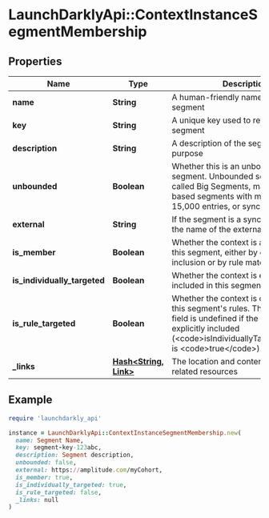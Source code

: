 # LaunchDarklyApi::ContextInstanceSegmentMembership

## Properties

| Name | Type | Description | Notes |
| ---- | ---- | ----------- | ----- |
| **name** | **String** | A human-friendly name for the segment |  |
| **key** | **String** | A unique key used to reference the segment |  |
| **description** | **String** | A description of the segment&#39;s purpose |  |
| **unbounded** | **Boolean** | Whether this is an unbounded segment. Unbounded segments, also called Big Segments, may be list-based segments with more than 15,000 entries, or synced segments. |  |
| **external** | **String** | If the segment is a synced segment, the name of the external source |  |
| **is_member** | **Boolean** | Whether the context is a member of this segment, either by explicit inclusion or by rule matching |  |
| **is_individually_targeted** | **Boolean** | Whether the context is explicitly included in this segment |  |
| **is_rule_targeted** | **Boolean** | Whether the context is captured by this segment&#39;s rules. The value of this field is undefined if the context is also explicitly included (&lt;code&gt;isIndividuallyTargeted&lt;/code&gt; is &lt;code&gt;true&lt;/code&gt;). |  |
| **_links** | [**Hash&lt;String, Link&gt;**](Link.md) | The location and content type of related resources |  |

## Example

```ruby
require 'launchdarkly_api'

instance = LaunchDarklyApi::ContextInstanceSegmentMembership.new(
  name: Segment Name,
  key: segment-key-123abc,
  description: Segment description,
  unbounded: false,
  external: https://amplitude.com/myCohort,
  is_member: true,
  is_individually_targeted: true,
  is_rule_targeted: false,
  _links: null
)
```

